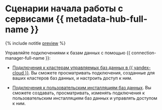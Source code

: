 # Сценарии начала работы с сервисами {{ metadata-hub-full-name }}

{% include notitle [preview](../../_includes/note-preview.md) %}

Управляйте подключениями к базам данных с помощью {{ connection-manager-full-name }}:

* [Подключения к кластерам управляемых баз данных в {{ yandex-cloud }}](connection-manager.md#managed-cluster).
  Вы сможете просматривать подключения, созданные для ваших кластеров баз данных, и настроить доступ к ним.  

* [Подключения к пользовательским инсталляциям баз данных](connection-manager.md#on-premise).
  Вы сможете создавать, просматривать, изменять подключения к пользовательским инсталляциям баз данных и управлять доступом к ним.